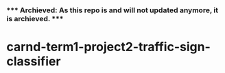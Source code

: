 ### *** Archieved: As this repo is and will not updated anymore, it is archieved. ***

# carnd-term1-project2-traffic-sign-classifier

